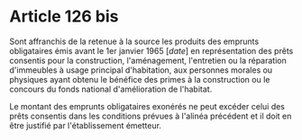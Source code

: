 # Article 126 bis

Sont affranchis de la retenue à la source les produits des emprunts obligataires émis avant le 1er janvier 1965 [*date*] en
représentation des prêts consentis pour la construction, l'aménagement, l'entretien ou la réparation d'immeubles à usage
principal d'habitation, aux personnes morales ou physiques ayant obtenu le bénéfice des primes à la construction ou le
concours du fonds national d'amélioration de l'habitat.

Le montant des emprunts obligataires exonérés ne peut excéder celui des prêts consentis dans les conditions prévues à
l'alinéa précédent et il doit en être justifié par l'établissement émetteur.

